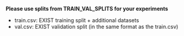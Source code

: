 **Please use splits from TRAIN_VAL_SPLITS for your experiments**
* train.csv: EXIST training split + additional datasets
* val.csv: EXIST validation split (in the same format as the train.csv)
